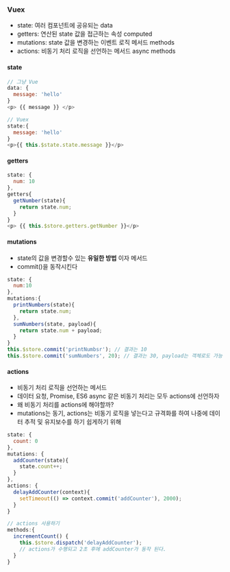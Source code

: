 ### Vuex
- state: 여러 컴포넌트에 공유되는 data
- getters: 연산된 state 값을 접근하는 속성 computed
- mutations: state 값을 변경하는 이벤트 로직 메서드 methods
- actions: 비동기 처리 로직을 선언하는 메서드 async methods
#### state
```js
// 그냥 Vue
data: {
  message: 'hello'
}
<p> {{ message }} </p>

// Vuex
state:{
  message: 'hello'
}
<p>{{ this.$state.state.message }}</p>
```
#### getters
```js
state: {
  num: 10
},
getters{
  getNumber(state){
    return state.num;
  }
}
<p> {{ this.$store.getters.getNumber }}</p>
```
#### mutations
- state의 값을 변경할수 있는 **유일한 방법** 이자 메서드
- commit()을 동작시킨다
```js
state: {
  num:10
},
mutations:{
  printNumbers(state){
    return state.num;
  },
  sumNumbers(state, payload){
    return state.num + payload;
  }
}
this.$store.commit('printNumbsr'); // 결과는 10
this.$store.commit('sumNumbers', 20); // 결과는 30, payload는 객체로도 가능
```
#### actions
- 비동기 처리 로직을 선언하는 메서드
- 데이터 요청, Promise, ES6 async 같은 비동기 처리는 모두 actions에 선언하자
- 왜 비동기 처리를 actions에 해야할까?
- mutations는 동기, actions는 비동기 로직을 넣는다고 규격화를 하여 나중에 데이터 추적 및 유지보수를 하기 쉽게하기 위해
```js
state: {
  count: 0
},
mutations: {
  addCounter(state){
    state.count++;
  }
},
actions: {
  delayAddCounter(context){
    setTimeout(() => context.commit('addCounter'), 2000);
  }
}

// actions 사용하기
methods:{
  incrementCount() {
    this.$store.dispatch('delayAddCounter');
    // actions가 수행되고 2초 후에 addCounter가 동작 된다.
  }
}
```

